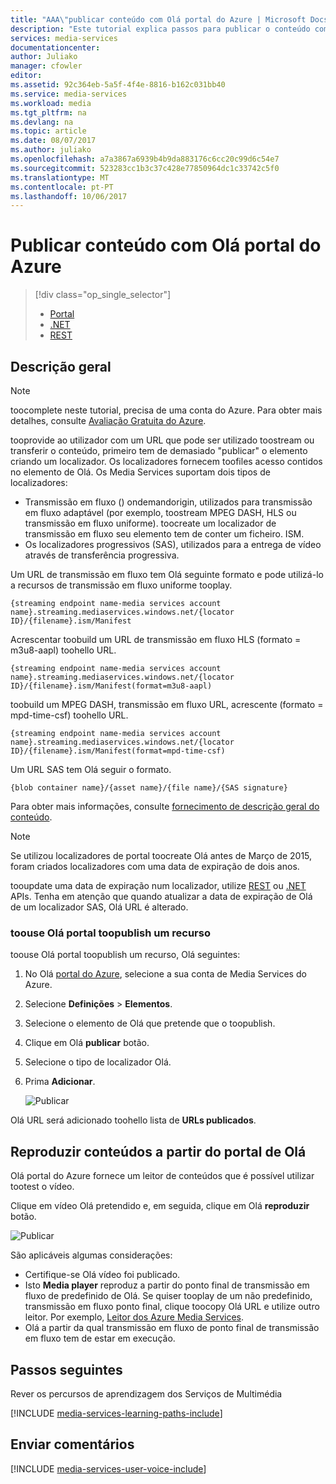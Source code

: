 ```yaml
---
title: "AAA\"publicar conteúdo com Olá portal do Azure | Microsoft Docs\""
description: "Este tutorial explica passos para publicar o conteúdo com o portal do Azure de Olá Olá."
services: media-services
documentationcenter: 
author: Juliako
manager: cfowler
editor: 
ms.assetid: 92c364eb-5a5f-4f4e-8816-b162c031bb40
ms.service: media-services
ms.workload: media
ms.tgt_pltfrm: na
ms.devlang: na
ms.topic: article
ms.date: 08/07/2017
ms.author: juliako
ms.openlocfilehash: a7a3867a6939b4b9da883176c6cc20c99d6c54e7
ms.sourcegitcommit: 523283cc1b3c37c428e77850964dc1c33742c5f0
ms.translationtype: MT
ms.contentlocale: pt-PT
ms.lasthandoff: 10/06/2017
---
```

# <a name="publish-content-with-hello-azure-portal"></a>Publicar conteúdo com Olá portal do Azure
> [!div class="op_single_selector"]
> * [Portal](media-services-portal-publish.md)
> * [.NET](media-services-deliver-streaming-content.md)
> * [REST](media-services-rest-deliver-streaming-content.md)
> 
> 

## <a name="overview"></a>Descrição geral
> [!NOTE]
> toocomplete neste tutorial, precisa de uma conta do Azure. Para obter mais detalhes, consulte [Avaliação Gratuita do Azure](https://azure.microsoft.com/pricing/free-trial/). 
> 
> 

tooprovide ao utilizador com um URL que pode ser utilizado toostream ou transferir o conteúdo, primeiro tem de demasiado "publicar" o elemento criando um localizador. Os localizadores fornecem toofiles acesso contidos no elemento de Olá. Os Media Services suportam dois tipos de localizadores: 

* Transmissão em fluxo () ondemandorigin, utilizados para transmissão em fluxo adaptável (por exemplo, toostream MPEG DASH, HLS ou transmissão em fluxo uniforme). toocreate um localizador de transmissão em fluxo seu elemento tem de conter um ficheiro. ISM. 
* Os localizadores progressivos (SAS), utilizados para a entrega de vídeo através de transferência progressiva.

Um URL de transmissão em fluxo tem Olá seguinte formato e pode utilizá-lo a recursos de transmissão em fluxo uniforme tooplay.

    {streaming endpoint name-media services account name}.streaming.mediaservices.windows.net/{locator ID}/{filename}.ism/Manifest

Acrescentar toobuild um URL de transmissão em fluxo HLS (formato = m3u8-aapl) toohello URL.

    {streaming endpoint name-media services account name}.streaming.mediaservices.windows.net/{locator ID}/{filename}.ism/Manifest(format=m3u8-aapl)

toobuild um MPEG DASH, transmissão em fluxo URL, acrescente (formato = mpd-time-csf) toohello URL.

    {streaming endpoint name-media services account name}.streaming.mediaservices.windows.net/{locator ID}/{filename}.ism/Manifest(format=mpd-time-csf)

Um URL SAS tem Olá seguir o formato.

    {blob container name}/{asset name}/{file name}/{SAS signature}

Para obter mais informações, consulte [fornecimento de descrição geral do conteúdo](media-services-deliver-content-overview.md).

> [!NOTE]
> Se utilizou localizadores de portal toocreate Olá antes de Março de 2015, foram criados localizadores com uma data de expiração de dois anos.  
> 
> 

tooupdate uma data de expiração num localizador, utilize [REST](https://docs.microsoft.com/rest/api/media/operations/locator#update_a_locator) ou [.NET](http://go.microsoft.com/fwlink/?LinkID=533259) APIs. Tenha em atenção que quando atualizar a data de expiração de Olá de um localizador SAS, Olá URL é alterado.

### <a name="toouse-hello-portal-toopublish-an-asset"></a>toouse Olá portal toopublish um recurso
toouse Olá portal toopublish um recurso, Olá seguintes:

1. No Olá [portal do Azure](https://portal.azure.com/), selecione a sua conta de Media Services do Azure.
2. Selecione **Definições** > **Elementos**.
3. Selecione o elemento de Olá que pretende que o toopublish.
4. Clique em Olá **publicar** botão.
5. Selecione o tipo de localizador Olá.
6. Prima **Adicionar**.
   
    ![Publicar](./media/media-services-portal-vod-get-started/media-services-publish1.png)

Olá URL será adicionado toohello lista de **URLs publicados**.

## <a name="play-content-from-hello-portal"></a>Reproduzir conteúdos a partir do portal de Olá
Olá portal do Azure fornece um leitor de conteúdos que é possível utilizar tootest o vídeo.

Clique em vídeo Olá pretendido e, em seguida, clique em Olá **reproduzir** botão.

![Publicar](./media/media-services-portal-vod-get-started/media-services-play.png)

São aplicáveis algumas considerações:

* Certifique-se Olá vídeo foi publicado.
* Isto **Media player** reproduz a partir do ponto final de transmissão em fluxo de predefinido de Olá. Se quiser tooplay de um não predefinido, transmissão em fluxo ponto final, clique toocopy Olá URL e utilize outro leitor. Por exemplo, [Leitor dos Azure Media Services](http://amsplayer.azurewebsites.net/azuremediaplayer.html).
* Olá a partir da qual transmissão em fluxo de ponto final de transmissão em fluxo tem de estar em execução.  

## <a name="next-steps"></a>Passos seguintes
Rever os percursos de aprendizagem dos Serviços de Multimédia

[!INCLUDE [media-services-learning-paths-include](../../includes/media-services-learning-paths-include.md)]

## <a name="provide-feedback"></a>Enviar comentários
[!INCLUDE [media-services-user-voice-include](../../includes/media-services-user-voice-include.md)]

